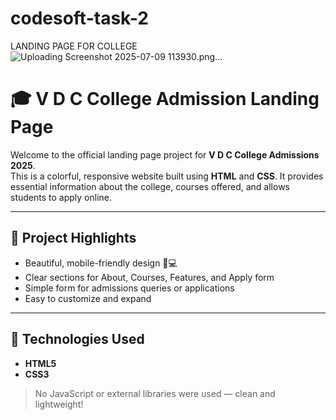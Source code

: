 # codesoft-task-2
 LANDING PAGE FOR COLLEGE
![Uploading Screenshot 2025-07-09 113930.png…]()
# 🎓 V D C College Admission Landing Page

Welcome to the official landing page project for **V D C College Admissions 2025**.  
This is a colorful, responsive website built using **HTML** and **CSS**. It provides essential information about the college, courses offered, and allows students to apply online.

---

## 🌟 Project Highlights

- Beautiful, mobile-friendly design 📱💻
- Clear sections for About, Courses, Features, and Apply form
- Simple form for admissions queries or applications
- Easy to customize and expand

---

## 🔧 Technologies Used

- **HTML5**
- **CSS3**

> No JavaScript or external libraries were used — clean and lightweight!

